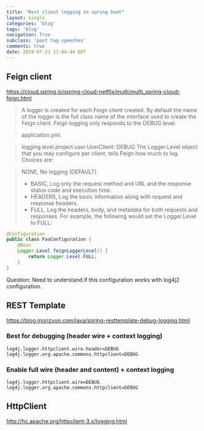 ```yaml
---
title: "Rest client logging in spring boot"
layout: single
categories: 'blog'
tags: 'blog'
navigation: True
subclass: 'post tag-speeches'
comments: true
date: 2019-07-23 11:04:44 EDT
---
```



## Feign client


https://cloud.spring.io/spring-cloud-netflix/multi/multi_spring-cloud-feign.html

> A logger is created for each Feign client created. By default the name of the logger is the full class name of the interface used to create the Feign client. Feign logging only responds to the DEBUG level.

> application.yml.

> logging.level.project.user.UserClient: DEBUG
The Logger.Level object that you may configure per client, tells Feign how much to log. Choices are:

> NONE, No logging (DEFAULT).
> - BASIC, Log only the request method and URL and the response status code and execution time.
> - HEADERS, Log the basic information along with request and response headers.
> - FULL, Log the headers, body, and metadata for both requests and responses.
> For example, the following would set the Logger.Level to FULL:

```java
@Configuration
public class FooConfiguration {
    @Bean
    Logger.Level feignLoggerLevel() {
        return Logger.Level.FULL;
    }
}
```


Question: Need to understand if this configuration works with log4j2 configuration.



## REST Template

https://blog.morizyun.com/java/spring-resttemplate-debug-logging.html

### Best for debugging (header wire + context logging)

```
log4j.logger.httpclient.wire.header=DEBUG
log4j.logger.org.apache.commons.httpclient=DEBUG

```

### Enable full wire (header and content) + context logging

```
log4j.logger.httpclient.wire=DEBUG
log4j.logger.org.apache.commons.httpclient=DEBUG

```
## HttpClient


http://hc.apache.org/httpclient-3.x/logging.html
